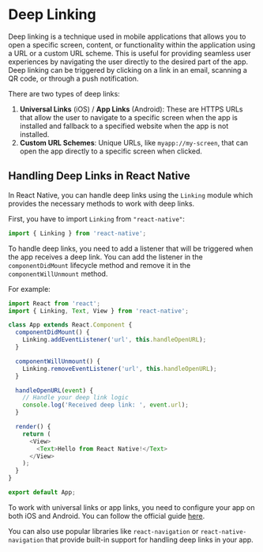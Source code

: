 # Deep Linking

Deep linking is a technique used in mobile applications that allows you to open a specific screen, content, or functionality within the application using a URL or a custom URL scheme. This is useful for providing seamless user experiences by navigating the user directly to the desired part of the app. Deep linking can be triggered by clicking on a link in an email, scanning a QR code, or through a push notification.

There are two types of deep links:

1. **Universal Links** (iOS) / **App Links** (Android): These are HTTPS URLs that allow the user to navigate to a specific screen when the app is installed and fallback to a specified website when the app is not installed.
2. **Custom URL Schemes**: Unique URLs, like `myapp://my-screen`, that can open the app directly to a specific screen when clicked.

## Handling Deep Links in React Native

In React Native, you can handle deep links using the `Linking` module which provides the necessary methods to work with deep links.

First, you have to import `Linking` from `"react-native"`:

```js
import { Linking } from 'react-native';
```

To handle deep links, you need to add a listener that will be triggered when the app receives a deep link. You can add the listener in the `componentDidMount` lifecycle method and remove it in the `componentWillUnmount` method.

For example:

```js
import React from 'react';
import { Linking, Text, View } from 'react-native';

class App extends React.Component {
  componentDidMount() {
    Linking.addEventListener('url', this.handleOpenURL);
  }

  componentWillUnmount() {
    Linking.removeEventListener('url', this.handleOpenURL);
  }

  handleOpenURL(event) {
    // Handle your deep link logic
    console.log('Received deep link: ', event.url);
  }

  render() {
    return (
      <View>
        <Text>Hello from React Native!</Text>
      </View>
    );
  }
}

export default App;
```

To work with universal links or app links, you need to configure your app on both iOS and Android. You can follow the official guide [here](https://reactnative.dev/docs/linking).

You can also use popular libraries like `react-navigation` or `react-native-navigation` that provide built-in support for handling deep links in your app.
